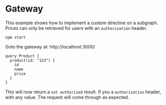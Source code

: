 # Gateway

This example shows how to implement a custom directive on a subgraph. Prices can only be retrieved for users with an `authorization` header.

```
npm start
```

Goto the gateway at: http://localhost:3000/

```gql
query Product {
  product(id: "123") {
    id
    name
    price
  }
}
```

This will now return a `not authorized` result. If you a `authorization` header, with any value. The request will come through as expected.
